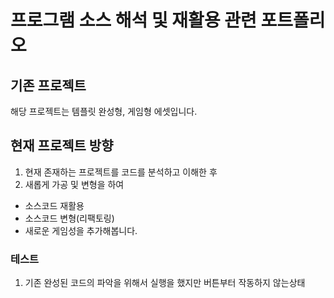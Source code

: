 # 프로그램 소스 해석 및 재활용 관련 포트폴리오

## 기존 프로젝트

해당 프로젝트는 템플릿 완성형, 게임형 에셋입니다.

## 현재 프로젝트 방향

1. 현재 존재하는 프로젝트를 코드를 분석하고 이해한 후
2. 새롭게 가공 및 변형을 하여

- 소스코드 재활용
- 소스코드 변형(리팩토링)
- 새로운 게임성을 추가해봅니다.

### 테스트

1. 기존 완성된 코드의 파악을 위해서 실행을 했지만 버튼부터 작동하지 않는상태
